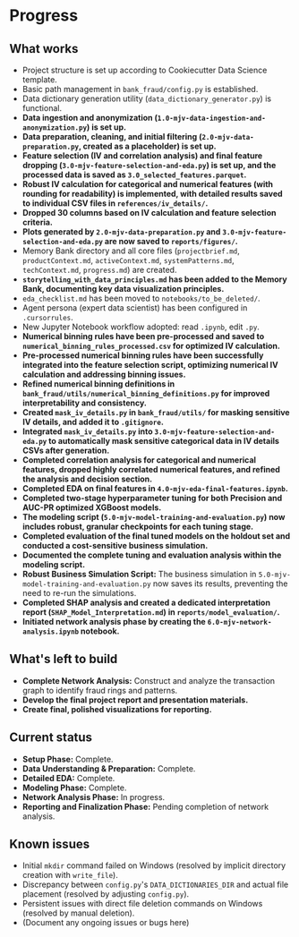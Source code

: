 # Progress

## What works

*   Project structure is set up according to Cookiecutter Data Science template.
*   Basic path management in `bank_fraud/config.py` is established.
*   Data dictionary generation utility (`data_dictionary_generator.py`) is functional.
*   **Data ingestion and anonymization (`1.0-mjv-data-ingestion-and-anonymization.py`) is set up.**
*   **Data preparation, cleaning, and initial filtering (`2.0-mjv-data-preparation.py`, created as a placeholder) is set up.**
*   **Feature selection (IV and correlation analysis) and final feature dropping (`3.0-mjv-feature-selection-and-eda.py`) is set up, and the processed data is saved as `3.0_selected_features.parquet`.**
*   **Robust IV calculation for categorical and numerical features (with rounding for readability) is implemented, with detailed results saved to individual CSV files in `references/iv_details/`.**
*   **Dropped 30 columns based on IV calculation and feature selection criteria.**
*   **Plots generated by `2.0-mjv-data-preparation.py` and `3.0-mjv-feature-selection-and-eda.py` are now saved to `reports/figures/`.**
*   Memory Bank directory and all core files (`projectbrief.md`, `productContext.md`, `activeContext.md`, `systemPatterns.md`, `techContext.md`, `progress.md`) are created.
*   **`storytelling_with_data_principles.md` has been added to the Memory Bank, documenting key data visualization principles.**
*   `eda_checklist.md` has been moved to `notebooks/to_be_deleted/`.
*   Agent persona (expert data scientist) has been configured in `.cursorrules`.
*   New Jupyter Notebook workflow adopted: read `.ipynb`, edit `.py`.
*   **Numerical binning rules have been pre-processed and saved to `numerical_binning_rules_processed.csv` for optimized IV calculation.**
*   **Pre-processed numerical binning rules have been successfully integrated into the feature selection script, optimizing numerical IV calculation and addressing binning issues.**
*   **Refined numerical binning definitions in `bank_fraud/utils/numerical_binning_definitions.py` for improved interpretability and consistency.**
*   **Created `mask_iv_details.py` in `bank_fraud/utils/` for masking sensitive IV details, and added it to `.gitignore`.**
*   **Integrated `mask_iv_details.py` into `3.0-mjv-feature-selection-and-eda.py` to automatically mask sensitive categorical data in IV details CSVs after generation.**
*   **Completed correlation analysis for categorical and numerical features, dropped highly correlated numerical features, and refined the analysis and decision section.**
*   **Completed EDA on final features in `4.0-mjv-eda-final-features.ipynb`.**
*   **Completed two-stage hyperparameter tuning for both Precision and AUC-PR optimized XGBoost models.**
*   **The modeling script (`5.0-mjv-model-training-and-evaluation.py`) now includes robust, granular checkpoints for each tuning stage.**
*   **Completed evaluation of the final tuned models on the holdout set and conducted a cost-sensitive business simulation.**
*   **Documented the complete tuning and evaluation analysis within the modeling script.**
*   **Robust Business Simulation Script:** The business simulation in `5.0-mjv-model-training-and-evaluation.py` now saves its results, preventing the need to re-run the simulations.
*   **Completed SHAP analysis and created a dedicated interpretation report (`SHAP_Model_Interpretation.md`) in `reports/model_evaluation/`.**
*   **Initiated network analysis phase by creating the `6.0-mjv-network-analysis.ipynb` notebook.**

## What's left to build

*   **Complete Network Analysis:** Construct and analyze the transaction graph to identify fraud rings and patterns.
*   **Develop the final project report and presentation materials.**
*   **Create final, polished visualizations for reporting.**

## Current status

*   **Setup Phase:** Complete.
*   **Data Understanding & Preparation:** Complete.
*   **Detailed EDA:** Complete.
*   **Modeling Phase:** Complete.
*   **Network Analysis Phase:** In progress.
*   **Reporting and Finalization Phase:** Pending completion of network analysis.

## Known issues

*   Initial `mkdir` command failed on Windows (resolved by implicit directory creation with `write_file`).
*   Discrepancy between `config.py`'s `DATA_DICTIONARIES_DIR` and actual file placement (resolved by adjusting `config.py`).
*   Persistent issues with direct file deletion commands on Windows (resolved by manual deletion).
*   (Document any ongoing issues or bugs here)
